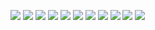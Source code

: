 ![](https://render.namemc.com/skin/3d/body.png?skin=b39c04d13faa3988&model=slim&theta=-30&phi=20&time=334&width=600&height=800)
![](https://render.namemc.com/skin/3d/body.png?skin=84ac1cd045d98fee&model=classic&theta=-30&phi=20&time=254&width=600&height=800)
![](https://render.namemc.com/skin/3d/body.png?skin=889dbf8bd99adfba&model=classic&theta=-30&phi=20&time=82&width=600&height=800)
![](https://render.namemc.com/skin/3d/body.png?skin=93a9889622e4bb72&model=classic&theta=-30&phi=20&time=266&width=600&height=800) 
![](https://render.namemc.com/skin/3d/body.png?skin=f9068d86f5fc17f2&model=classic&theta=-30&phi=20&time=354&width=600&height=800) 
![](https://render.namemc.com/skin/3d/body.png?skin=f3a2b9790f85f651&model=slim&theta=-30&phi=20&time=182&width=600&height=800) 
![](https://render.namemc.com/skin/3d/body.png?skin=430be4d4c3c93f48&model=slim&theta=-30&phi=20&time=334&width=600&height=800) 
![](https://render.namemc.com/skin/3d/body.png?skin=61bc8274d2bf7215&model=slim&theta=-30&phi=20&time=2&width=600&height=800) 
![](https://render.namemc.com/skin/3d/body.png?skin=f18b9f22bdd15249&model=slim&theta=-30&phi=20&time=90&width=600&height=800) 
![](https://render.namemc.com/skin/3d/body.png?skin=c9802454a32f096b&model=classic&theta=-30&phi=20&time=90&width=600&height=800) 
![](https://render.namemc.com/skin/3d/body.png?skin=0f33295d826a4ec4&model=classic&theta=-30&phi=20&time=90&width=600&height=800)

